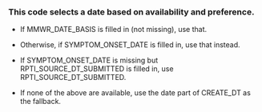 ### This code selects a date based on availability and preference. 

* If MMWR_DATE_BASIS is filled in (not missing), use that.

* Otherwise, if SYMPTOM_ONSET_DATE is filled in, use that instead.

* If SYMPTOM_ONSET_DATE is missing but RPTI_SOURCE_DT_SUBMITTED is filled in, use RPTI_SOURCE_DT_SUBMITTED.

* If none of the above are available, use the date part of CREATE_DT as the fallback.